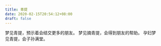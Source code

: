 ```yaml
---
title: 青提
date: 2020-02-15T20:54:12+08:00
draft: false
---
```


梦见青提，预示着会结交更多的朋友。
梦见摘青提，会得到朋友的帮助。
孕妇梦见青提，会子孙满堂。

